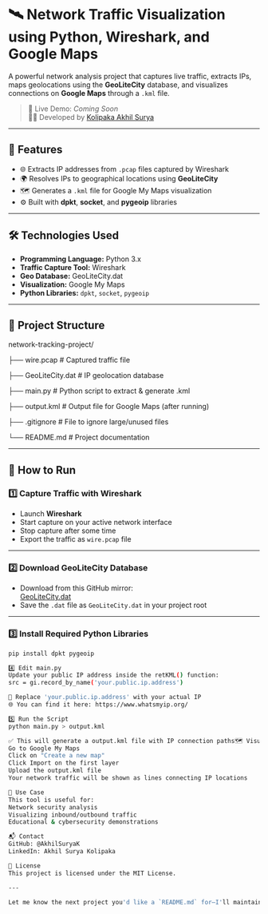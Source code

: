 # 🛰️ Network Traffic Visualization using Python, Wireshark, and Google Maps

A powerful network analysis project that captures live traffic, extracts IPs, maps geolocations using the **GeoLiteCity** database, and visualizes connections on **Google Maps** through a `.kml` file.

> 🔗 Live Demo: _Coming Soon_  
> 👨‍💻 Developed by [Kolipaka Akhil Surya](https://www.linkedin.com/in/akhilsurya/)

---

## 📌 Features

- 🌐 Extracts IP addresses from `.pcap` files captured by Wireshark
- 🌍 Resolves IPs to geographical locations using **GeoLiteCity**
- 🗺️ Generates a `.kml` file for Google My Maps visualization
- ⚙️ Built with **dpkt**, **socket**, and **pygeoip** libraries

---

## 🛠️ Technologies Used

- **Programming Language:** Python 3.x  
- **Traffic Capture Tool:** Wireshark  
- **Geo Database:** GeoLiteCity.dat  
- **Visualization:** Google My Maps  
- **Python Libraries:** `dpkt`, `socket`, `pygeoip`

---

## 📁 Project Structure



network-tracking-project/

├── wire.pcap # Captured traffic file

├── GeoLiteCity.dat # IP geolocation database

├── main.py # Python script to extract & generate .kml

├── output.kml # Output file for Google Maps (after running)

├── .gitignore # File to ignore large/unused files

└── README.md # Project documentation


---

## 🚀 How to Run

### 1️⃣ Capture Traffic with Wireshark

- Launch **Wireshark**
- Start capture on your active network interface
- Stop capture after some time
- Export the traffic as `wire.pcap` file

---

### 2️⃣ Download GeoLiteCity Database

- Download from this GitHub mirror:  
  [GeoLiteCity.dat](https://github.com/mbcc2006/GeoLiteCity-data)
- Save the `.dat` file as `GeoLiteCity.dat` in your project root

---

### 3️⃣ Install Required Python Libraries

```bash
pip install dpkt pygeoip

4️⃣ Edit main.py
Update your public IP address inside the retKML() function:
src = gi.record_by_name('your.public.ip.address')

🔄 Replace 'your.public.ip.address' with your actual IP
🌐 You can find it here: https://www.whatsmyip.org/

5️⃣ Run the Script
python main.py > output.kml

✅ This will generate a output.kml file with IP connection paths🗺️ Visualize on Google Maps
Go to Google My Maps
Click on "Create a new map"
Click Import on the first layer
Upload the output.kml file
Your network traffic will be shown as lines connecting IP locations

🧠 Use Case
This tool is useful for:
Network security analysis
Visualizing inbound/outbound traffic
Educational & cybersecurity demonstrations

📬 Contact
GitHub: @AkhilSuryaK
LinkedIn: Akhil Surya Kolipaka

📃 License
This project is licensed under the MIT License.

---

Let me know the next project you'd like a `README.md` for—I'll maintain the same quality and consistency!
  


